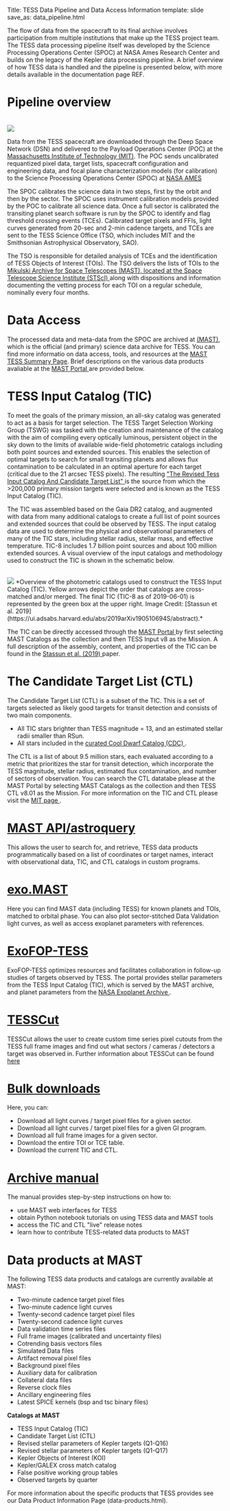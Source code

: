 Title: TESS Data Pipeline and Data Access Information
template: slide
save_as: data_pipeline.html

The flow of data from the spacecraft to its final archive involves participation from multiple institutions that make up the TESS project team. The TESS data processing pipeline itself was developed by the Science Processing Operations Center (SPOC) at NASA Ames Research Center and builds on the legacy of the Kepler data processing pipeline. A brief overview of how TESS data is handled and the pipeline is presented below, with more details available in the documentation page REF.

<h1> Pipeline overview </h1>

<br/>
<img class="img-responsive" style="max-width:75%;" src="https://heasarc.gsfc.nasa.gov/docs/tess/images/mission/tess_operations2.png">
<br/>

Data from the TESS spacecraft are downloaded through the Deep Space Network (DSN) and delivered to the Payload Operations Center (POC) at the <a href = 'https://tess.mit.edu'>Massachusetts Institute of Technology (MIT)</a>. The POC sends uncalibrated requantized pixel data, target lists, spacecraft configuration and engineering data, and focal plane characterization models (for calibration) to the Science Processing Operations Center (SPOC) at <a href = 'https://www.nasa.gov/ames/tess-pipeline'>NASA AMES</a>

The SPOC calibrates the science data in two steps, first by the orbit and then by the sector. The SPOC uses instrument calibration models provided by the POC to calibrate all science data. Once a full sector is calibrated the transiting planet search software is run by the SPOC to identify and flag threshold crossing events (TCEs). Calibrated target pixels and FFIs, light curves generated from 20-sec and 2-min cadence targets, and TCEs are sent to the TESS Science Office (TSO, which includes MIT and the Smithsonian Astrophysical Observatory, SAO).

The TSO is responsible for detailed analysis of TCEs and the identification of TESS Objects of Interest (TOIs). The TSO delivers the lists of TOIs to the <a href = 'https://archive.stsci.edu/tess/'>Mikulski Archive for Space Telescopes (MAST), located at the Space Telescope Science Institute (STScI) </a> along with dispositions and information documenting the vetting process for each TOI on a regular schedule, nominally every four months.

<h1> Data Access </h1>

The processed data and meta-data from the SPOC are archived at <a href = 'https://archive.stsci.edu/tess/'>(MAST)</a>, which is the official (and primary) science data archive for TESS. You can find more informatio on data access, tools, and resources at the <a href = 'http://archive.stsci.edu/tess/summary.html'> MAST TESS Summary Page</a>. Brief descriptions on the various data products avaliable at the <a href = 'https://mast.stsci.edu/portal/Mashup/Clients/Mast/Portal.html'>MAST Portal </a> are provided below. 

<h1> TESS Input Catalog (TIC) </h1>

To meet the goals of the primary mission, an all-sky catalog was generated to act as a basis for target selection. The TESS Target Selection Working Group (TSWG) was tasked with the creation and maintenance of the catalog with the aim of compiling every optically luminous, persistent object in the sky down to the limits of available wide-field photometric catalogs including both point sources and extended sources. This enables the selection of optimal targets to search for small transiting planets and allows flux contamination to be calculated in an optimal aperture for each target (critical due to the 21 arcsec TESS pixels). The resulting <a href = 'https://arxiv.org/pdf/1905.10694.pdf'> "The Revised Tess Input Catalog And Candidate Target List" </a> is the source from which the >200,000 primary mission targets were selected and is known as the TESS Input Catalog (TIC).

The TIC was assembled based on the Gaia DR2 catalog, and augmented with data from many additional catalogs to create a full list of point sources and extended sources that could be observed by TESS. The input catalog data are used to determine the physical and observational parameters of many of the TIC stars, including stellar radius, stellar mass, and effective temperature. TIC-8 includes 1.7 billion point sources and about 100 million extended sources. A visual overview of the input catalogs and methodology used to construct the TIC is shown in the schematic below.

<br/>
<img class="img-responsive" style="max-width:90%;" src="https://heasarc.gsfc.nasa.gov/docs/tess/images/giprogram/tic8_overview_figure2.png">
*Overview of the photometric catalogs used to construct the TESS Input Catalog (TIC). Yellow arrows depict the order that catalogs are cross-matched and/or merged. The final TIC (TIC-8 as of 2019-06-01) is represented by the green box at the upper right. Image Credit: [Stassun et al. 2019](https://ui.adsabs.harvard.edu/abs/2019arXiv190510694S/abstract).*
<br/>

The TIC can be directly accessed through the <a href = 'https://mast.stsci.edu/portal/Mashup/Clients/Mast/Portal.html'>MAST Portal </a> by first selecting MAST Catalogs as the collection and then TESS Input v8 as the Mission. A full description of the assembly, content, and properties of the TIC can be found in the <a href = 'https://arxiv.org/pdf/1905.10694.pdf'> Stassun et al. (2019) </a> paper. 

<h1> The Candidate Target List (CTL) </h1>
The Candidate Target List (CTL) is a subset of the TIC. This is a set of targets selected as likely good targets for transit detection and consists of two main components.

  - All TIC stars brighter than TESS magnitude = 13, and an estimated stellar radii smaller than RSun.
  - All stars included in the <a href = 'https://arxiv.org/abs/1710.00193'> curated Cool Dwarf Catalog (CDC) </a>.

The CTL is a list of about 9.5 million stars, each evaluated according to a metric that prioritizes the star for transit detection, which incorporate the TESS magnitude, stellar radius, estimated flux contamination, and number of sectors of observation. You can search the CTL datatabe please at the MAST Portal by selecting MAST Catalogs as the collection and then TESS CTL v8.01 as the Mission. For more information on the TIC and CTL please visit the <a href = 'https://tess.mit.edu/science/tess-input-catalogue/'> MIT page </a>.

<h1> <a href = 'https://astroquery.readthedocs.io/en/latest/mast/mast.html'> MAST API/astroquery </a> </h1>

This allows the user to search for, and retrieve, TESS data products programmatically based on a list of coordinates or target names, interact with observational data, TIC, and CTL catalogs in custom programs.

<h1> <a href = 'https://exo.mast.stsci.edu/'> exo.MAST </a> </h1> 

Here you can find MAST data (including TESS) for known planets and TOIs, matched to orbital phase.
You can also plot sector-stitched Data Validation light curves, as well as access exoplanet parameters with references.

<h1> <a href = 'https://exofop.ipac.caltech.edu/tess/index.php'> ExoFOP-TESS </a> </h1> 

ExoFOP-TESS optimizes resources and facilitates collaboration in follow-up studies of targets observed by TESS. The portal provides stellar parameters from the TESS Input Catalog (TIC), which is served by the MAST archive, and planet parameters from the <a href = 'https://exoplanetarchive.ipac.caltech.edu'> NASA Exoplanet Archive </a>. 

<h1> <a href = 'https://mast.stsci.edu/tesscut/'> TESSCut </a> </h1> 
TESSCut allows the user to create custom time series pixel cutouts from the TESS full frame images and find out what sectors / cameras / detectors a target was observed in. Further information about TESSCut can be found <a href = 'https://astroquery.readthedocs.io/en/latest/mast/mast.html#tesscut'> here </a>

<h1> <a href = 'http://archive.stsci.edu/tess/bulk_downloads.html'> Bulk downloads </a> </h1> 
Here, you can:

* Download all light curves / target pixel files for a given sector.
* Download all light curves / target pixel files for a given GI program.
* Download all full frame images for a given sector.
* Download the entire TOI or TCE table.
* Download the current TIC and CTL.

<h1> <a href = 'https://outerspace.stsci.edu/display/TESS/TESS+Archive+Manual'> Archive manual </a> </h1> 
The manual provides step-by-step instructions on how to:

* use MAST web interfaces for TESS
* obtain Python notebook tutorials on using TESS data and MAST tools
* access the TIC and CTL "live" release notes
* learn how to contribute TESS-related data products to MAST

<h1> Data products at MAST </h1> 
The following TESS data products and catalogs are currently available at MAST:

* Two-minute cadence target pixel files
* Two-minute cadence light curves
* Twenty-second cadence target pixel files
* Twenty-second cadence light curves
* Data validation time series files
* Full frame images (calibrated and uncertainty files)
* Cotrending basis vectors files
* Simulated Data files
* Artifact removal pixel files
* Background pixel files
* Auxiliary data for calibration
* Collateral data files
* Reverse clock files
* Ancillary engineering files
* Latest SPICE kernels (bsp and tsc binary files)

**Catalogs at MAST**

* TESS Input Catalog (TIC)
* Candidate Target List (CTL)
* Revised stellar parameters of Kepler targets (Q1-Q16)
* Revised stellar parameters of Kepler targets (Q1-Q17)
* Kepler Objects of Interest (KOI)
* Kepler/GALEX cross match catalog
* False positive working group tables
* Observed targets by quarter

For more information about the specific products that TESS provides see our Data Product Information Page (data-products.html).